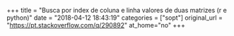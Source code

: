 +++
title = "Busca por index de coluna e linha valores de duas matrizes (r e python)"
date = "2018-04-12 18:43:19"
categories = ["sopt"]
original_url = "https://pt.stackoverflow.com/q/290892"
at_home="no"
+++

